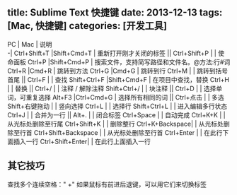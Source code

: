 title: Sublime Text 快捷键
date: 2013-12-13
tags: [Mac, 快捷键]
categories: [开发工具]
---


PC				|	Mac			|	说明	
-|
Ctrl+Shift+T	|Shift+Cmd+T	|	重新打开刚才关闭的标签
||
Ctrl+Shift+P	|				|	使命面板
Ctrl+P			|Shift+Cmd+P	|	搜索文件，支持简写路径和文件名。@方法:行#词
Ctrl+R			|Cmd+R			|	跳转到方法
Ctrl+G			|Cmd+G			|	跳转到行
Ctrl+M			|				|	跳转到括号首尾
||
Ctrl+F			|				|	查找
Shift+Ctrl+F	|Shift+Cmd+F	|	在项目中查找，替换
Ctrl+H			|				|	替换
||
Ctrl+/			|				|	注释 / 解除注释
Shift+Ctrl+/	|				|	块注释
||
Ctrl+D			|				|	选择单词，可重复选择
Alt+F3			|Ctrl+Cmd+G		|	选择所有相同的词
||
Ctrl+点击		|				|	多选
Shift+右键拖动	|				|	竖向选择
Ctrl+L			|				|	选择行
Shift+Ctrl+L	|				|	进入编辑多行状态
Ctrl+J			|				|	合并为一行
||
Alt+.			|				|	闭合标签
Ctrl+Space		|				|	自动完成
Ctrl+K+K		|				|	从光标处删除至行尾
Ctrl+Shift+K	|				|	删除整行
Ctrl+K+Backspace|				|	从光标处删除至行首
Ctrl+Shift+Backspace	|		|	从光标处删除至行首
Ctrl+Enter		|				|	在此行下面插入一行
Ctrl+Shift+Enter|				|	在此行上面插入一行

<!-- more -->

## 其它技巧

查找多个连续空格：" +"
如果鼠标有前进后退键，可以用它们来切换标签
